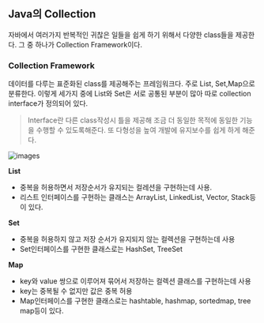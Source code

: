 ## Java의 Collection
자바에서 여러가지 반복적인 귀찮은 일들을 쉽게 하기 위해서 다양한 class들을 제공한다. 그 중 하나가 Collection Framework이다.

### Collection Framework
데이터를 다루는 표준화된 class를 제공해주는 프레임워크다. 주로 List, Set,Map으로 분류한다. 이렇게 세가지 중에 List와 Set은 서로 공통된 부분이 많아 따로 collection interface가 정의되어 있다.

>Interface란 다른 class작성시 틀을 제공해 조금 더 동일한 목적에 동일한 기능을 수행할 수 있도록해준다. 또 다형성을 높여 개발에 유지보수를 쉽게 하게 해준다.

![images](/images/collection.png)

__List__   
- 중복을 허용하면서 저장순서가 유지되는 컬레션을 구현하는데 사용.
- 리스트 인터페이스를 구현하는 클래스는 ArrayList, LinkedList, Vector, Stack등이 있다.

__Set__
- 중복을 허용하지 않고 저장 순서가 유지되지 않는 컬렉션을 구현하는데 사용
- Set인터페이스를 구현한 클래스로는 HashSet, TreeSet

__Map__
- key와 value 쌍으로 이루어져 묶어서 저장하는 컬렉션 클래스를 구현하는데 사용
- key는 중복될 수 없지만 값은 중복 허용
- Map인터페이스를 구현한 클래스로는 hashtable, hashmap, sortedmap, tree map등이 있다.





